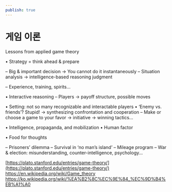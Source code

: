 ```yaml
---
publish: true
---
```

# 게임 이론



Lessons from applied game theory

• Strategy = think ahead & prepare

– Big & important decision → You cannot do it instantaneously – Situation analysis → intelligence-based reasoning judgment

– Experience, training, spirits...

• Interactive reasoning – Players → payoff structure, possible moves

• Setting: not so many recognizable and interactable players • ‘Enemy vs. friends’? Stupid! → synthesizing confrontation and cooperation – Make or choose a game to your favor → initiative → winning tactics…

• Intelligence, propaganda, and mobilization • Human factor

• Food for thoughts

– Prisoners’ dilemma – Survival in ‘no man’s island’ – Mileage program – War & election: misunderstanding, counter-intelligence, psychology...

[https://plato.stanford.edu/entries/game-theory/](https://plato.stanford.edu/entries/game-theory/)
https://en.wikipedia.org/wiki/Game_theory
https://ko.wikipedia.org/wiki/%EA%B2%8C%EC%9E%84_%EC%9D%B4%EB%A1%A0